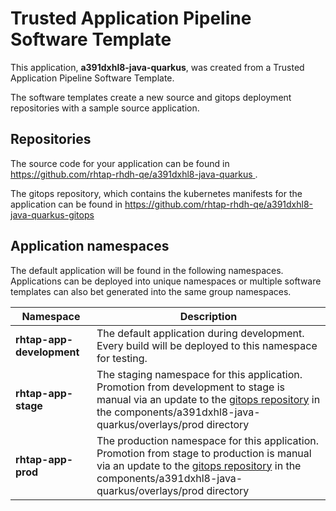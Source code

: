 # Trusted Application Pipeline Software Template

This application, **a391dxhl8-java-quarkus**, was created from a Trusted Application Pipeline Software Template.

The software templates create a new source and gitops deployment repositories with a sample source application. 

## Repositories

The source code for your application can be found in [https://github.com/rhtap-rhdh-qe/a391dxhl8-java-quarkus ](https://github.com/rhtap-rhdh-qe/a391dxhl8-java-quarkus ).
 
The gitops repository, which contains the kubernetes manifests for the application can be found in 
[https://github.com/rhtap-rhdh-qe/a391dxhl8-java-quarkus-gitops ](https://github.com/rhtap-rhdh-qe/a391dxhl8-java-quarkus-gitops ) 

## Application namespaces 

The default application will be found in the following namespaces. Applications can be deployed into unique namespaces or multiple software templates can also bet generated into the same group namespaces.  

|  Namespace   |  Description   |  
| -------- | -------- |   
| **rhtap-app-development** | The default application during development. Every build will be deployed to this namespace for testing. | 
| **rhtap-app-stage** | The staging namespace for this application. Promotion from development to stage is manual via an update to the [gitops repository](https://github.com/rhtap-rhdh-qe/a391dxhl8-java-quarkus-gitops ) in the components/a391dxhl8-java-quarkus/overlays/prod directory |  
| **rhtap-app-prod** | The production namespace for this application. Promotion from stage to production is manual via an update to the [gitops repository](https://github.com/rhtap-rhdh-qe/a391dxhl8-java-quarkus-gitops ) in the components/a391dxhl8-java-quarkus/overlays/prod directory | 